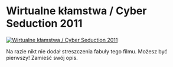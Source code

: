 Wirtualne kłamstwa / Cyber Seduction 2011 
=============
[![Wirtualne kłamstwa / Cyber Seduction 2011 ](http://vidos.pl/images/player.gif)](http://vidos.pl/wirtualne-klamstwa-cyber-seduction-2011)

 Na razie nikt nie dodał streszczenia fabuły tego filmu. Możesz być pierwszy! Zamieść swój opis.

